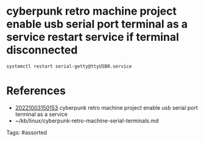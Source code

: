 # cyberpunk retro machine project enable usb serial port terminal as a service restart service if terminal disconnected
```bash
systemctl restart serial-getty@ttyUSB0.service
```

# References
- [20221003150153](/zet/20221003150153/README.md) cyberpunk retro machine project enable usb serial port terminal as a service
- ~/kb/linux/cyberpunk-retro-machine-serial-terminals.md

Tags:
    #assorted
